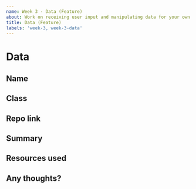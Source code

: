 ```yaml
---
name: Week 3 - Data (Feature)
about: Work on receiving user input and manipulating data for your own Job Story.
title: Data (Feature)
labels: 'week-3, week-3-data'
---
```


# Data

## Name
<!-- Add your name here -->

## Class
<!-- Add your class here -->

## Repo link
<!-- Include a link to your repository -->

## Summary
<!-- A summary of what you did. What progress did you make? -->

## Resources used
<!-- What resources did you use? -->

## Any thoughts?
<!-- Let us know what you thought of the homework, and give us any feedback. What parts did you find difficult? -->
